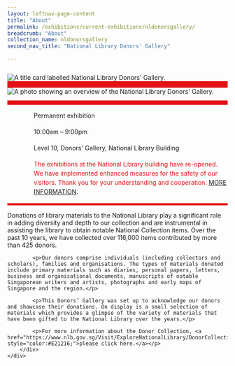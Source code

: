 ```yaml
---
layout: leftnav-page-content
title: "About"
permalink: /exhibitions/current-exhibitions/nldonorsgallery/
breadcrumb: "About"
collection_name: nldonorsgallery
second_nav_title: "National Library Donors' Gallery"

---
```


<section class="section__about">
<div class="container__card">
    <div class="row">
        <div class="col is-full" style="border-bottom: 15px solid #E21216; padding: 12px 0 0 0;">
            <img src="/images/event-images/donors/donors-gallery-tab-banner_v2.jpg" alt="A title card labelled National Library Donors' Gallery.">
        </div>
    </div>    
    <div class="row">
        <div class="col is-full" style="padding: 0 0 12px 0;">
            <img src="/images/event-images/donors/donors-gallery-main-image.jpg" alt="A photo showing an overview of the National Library Donors' Gallery.">
        </div>
    </div>
        <div class="row">
            <div class="col" style="border-top: 10px solid #E21216; border-bottom: 5px solid #E21216;">
                <ul style="list-style: none; margin-left: 0px;">
                    <li style="margin-bottom: 1rem;">
                        <span class="sgds-icon sgds-icon-calendar" style="font-size: 150%; display: inline-block; float: left; vertical-align: middle;"></span>
                        <div style="line-height: 150%; padding-left: 2.3rem;">Permanent exhibition</div>
                    </li> 
                    <li style="margin-bottom: 1rem;">
                        <span class="sgds-icon sgds-icon-clock" style="font-size: 150%; display: inline-block; float: left; vertical-align: middle;"></span>
                        <div style="line-height: 150%; padding-left: 2.3rem;">10:00am – 9:00pm</div>
                    </li>          
                    <li style="margin-bottom: 1rem;">
                        <span class="sgds-icon sgds-icon-map" style="font-size: 150%; display: inline-block; float: left; vertical-align: middle;"></span>
                        <div style="line-height: 150%; padding-left: 2.3rem;">Level 10, Donors' Gallery, National Library Building</div>
                    </li>                    
                    <li style="margin-bottom: 1rem;">
                        <span class="sgds-icon sgds-icon-triangle-warning" style="font-size: 150%; display: inline-block; float: left; vertical-align: middle; color: #E21216"></span>
                        <div style="line-height: 150%; padding-left: 2.3rem; color: #E21216">The exhibitions at the National Library building have re-opened. We have implemented enhanced measures for the safety of our visitors. Thank you for your understanding and cooperation. <a href="https://www.nlb.gov.sg/" target="_blank">MORE INFORMATION</a>.</div>
                    </li>
                    </ul>
                </div>
            </div>
</div>
    
<div class="container__description">
    <div class="row">
        <div class="col is-full padding--top--lg">
            <p>Donations of library materials to the National Library play a significant role in adding diversity and depth to our collection and are instrumental in assisting the library to obtain notable National Collection items. Over the past 10 years, we have collected over 116,000 items contributed by more than 425 donors.</p>

            <p>Our donors comprise individuals (including collectors and scholars), families and organisations. The types of materials donated include primary materials such as diaries, personal papers, letters, business and organisational documents, manuscripts of notable Singaporean writers and artists, photographs and early maps of Singapore and the region.</p>

            <p>This Donors’ Gallery was set up to acknowledge our donors and showcase their donations. On display is a small selection of materials which provides a glimpse of the variety of materials that have been gifted to the National Library over the years.</p>
            
            <p>For more information about the Donor Collection, <a href="https://www.nlb.gov.sg/Visit/ExploreNationalLibrary/DonorCollection.aspx" style="color:#E21216;">please click here.</a></p>
        </div>
    </div>
</div>

</section>